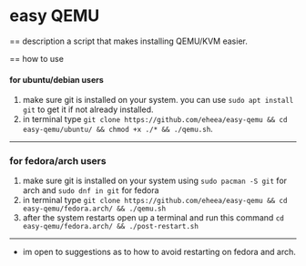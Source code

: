 # easy QEMU

== description
a script that makes installing QEMU/KVM easier.


== how to use
#### for ubuntu/debian users
1. make sure git is installed on your system. you can use `sudo apt install git` to get it if not already installed.
2. in terminal type `git clone https://github.com/eheea/easy-qemu && cd easy-qemu/ubuntu/ && chmod +x ./* && ./qemu.sh`.

---------


### for fedora/arch users
1. make sure git is installed on your system using `sudo pacman -S git` for arch and `sudo dnf in git` for fedora
2. in terminal type `git clone https://github.com/eheea/easy-qemu && cd easy-qemu/fedora.arch/ && ./qemu.sh`
3. after the system restarts open up a terminal and run this command `cd easy-qemu/fedora.arch/ && ./post-restart.sh`


-------------------------------------------------------------------
* im open to suggestions as to how to avoid restarting on fedora and arch.